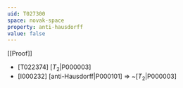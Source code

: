 ```yaml
---
uid: T027300
space: novak-space
property: anti-hausdorff
value: false
---
```

[[Proof]]

* [T022374] [$T_2$|P000003]
* [I000232] [anti-Hausdorff|P000101] => ~[$T_2$|P000003]

